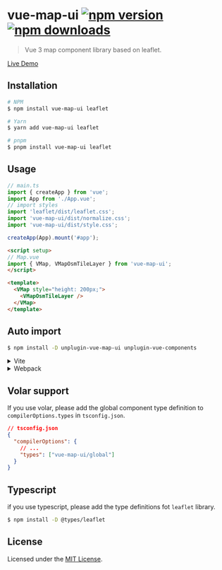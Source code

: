 # vue-map-ui [![npm version](https://img.shields.io/npm/v/vue-map-ui.svg)](https://npmjs.org/package/vue-map-ui) [![npm downloads](https://img.shields.io/npm/dm/vue-map-ui.svg)](https://npmjs.org/package/vue-map-ui)

> Vue 3 map component library based on leaflet.

[Live Demo](https://nikolaynau.github.io/vue-map-ui-docs/)

## Installation

```bash
# NPM
$ npm install vue-map-ui leaflet

# Yarn
$ yarn add vue-map-ui leaflet

# pnpm
$ pnpm install vue-map-ui leaflet
```

## Usage

```ts
// main.ts
import { createApp } from 'vue';
import App from './App.vue';
// import styles
import 'leaflet/dist/leaflet.css';
import 'vue-map-ui/dist/normalize.css';
import 'vue-map-ui/dist/style.css';

createApp(App).mount('#app');
```

```html
<script setup>
// Map.vue
import { VMap, VMapOsmTileLayer } from 'vue-map-ui';
</script>

<template>
  <VMap style="height: 200px;">
    <VMapOsmTileLayer />
  </VMap>
</template>
```

## Auto import

```bash
$ npm install -D unplugin-vue-map-ui unplugin-vue-components
```

<details>
<summary>Vite</summary>
<br>

```ts
// vite.config.ts
import { defineConfig } from 'vite';
import Components from 'unplugin-vue-components/vite';
import { VueMapUiResolver } from 'unplugin-vue-map-ui';

export default defineConfig({
  // ...
  plugins: [
    // ...
    Components({
      resolvers: [VueMapUiResolver()]
    })
  ]
});
```

<br>
</details>

<details>
<summary>Webpack</summary>
<br>

```ts
// webpack.config.js
const Components = require('unplugin-vue-components/webpack');
const { VueMapUiResolver } = require('unplugin-vue-map-ui');

module.exports = {
  // ...
  plugins: [
    Components({
      resolvers: [VueMapUiResolver()]
    })
  ]
};
```

<br>
</details>

## Volar support

If you use volar, please add the global component type definition to `compilerOptions.types` in `tsconfig.json`.

```json
// tsconfig.json
{
  "compilerOptions": {
    // ...
    "types": ["vue-map-ui/global"]
  }
}
```

## Typescript

if you use typescript, please add the type definitions fot `leaflet` library.

```bash
$ npm install -D @types/leaflet
```

## License

Licensed under the [MIT License](./LICENSE).
